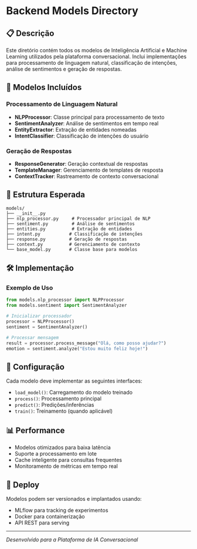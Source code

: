 # Backend Models Directory

## 📋 Descrição

Este diretório contém todos os modelos de Inteligência Artificial e Machine Learning utilizados pela plataforma conversacional. Inclui implementações para processamento de linguagem natural, classificação de intenções, análise de sentimentos e geração de respostas.

## 🤖 Modelos Incluídos

### Processamento de Linguagem Natural
- **NLPProcessor**: Classe principal para processamento de texto
- **SentimentAnalyzer**: Análise de sentimentos em tempo real
- **EntityExtractor**: Extração de entidades nomeadas
- **IntentClassifier**: Classificação de intenções do usuário

### Geração de Respostas
- **ResponseGenerator**: Geração contextual de respostas
- **TemplateManager**: Gerenciamento de templates de resposta
- **ContextTracker**: Rastreamento de contexto conversacional

## 📁 Estrutura Esperada

```
models/
├── __init__.py
├── nlp_processor.py     # Processador principal de NLP
├── sentiment.py         # Análise de sentimentos
├── entities.py          # Extração de entidades
├── intent.py           # Classificação de intenções
├── response.py         # Geração de respostas
├── context.py          # Gerenciamento de contexto
└── base_model.py       # Classe base para modelos
```

## 🛠️ Implementação

### Exemplo de Uso
```python
from models.nlp_processor import NLPProcessor
from models.sentiment import SentimentAnalyzer

# Inicializar processador
processor = NLPProcessor()
sentiment = SentimentAnalyzer()

# Processar mensagem
result = processor.process_message("Olá, como posso ajudar?")
emotion = sentiment.analyze("Estou muito feliz hoje!")
```

## 🔧 Configuração

Cada modelo deve implementar as seguintes interfaces:
- `load_model()`: Carregamento do modelo treinado
- `process()`: Processamento principal
- `predict()`: Predições/inferências
- `train()`: Treinamento (quando aplicável)

## 📊 Performance

- Modelos otimizados para baixa latência
- Suporte a processamento em lote
- Cache inteligente para consultas frequentes
- Monitoramento de métricas em tempo real

## 🚀 Deploy

Modelos podem ser versionados e implantados usando:
- MLflow para tracking de experimentos
- Docker para containerização
- API REST para serving

---

*Desenvolvido para a Plataforma de IA Conversacional*
